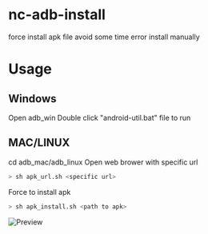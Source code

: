 # nc-adb-install
force install apk file avoid some time error install manually

# Usage

## Windows
Open adb_win
Double click "android-util.bat" file to run

## MAC/LINUX
cd adb_mac/adb_linux
Open web brower with specific url
```bash
> sh apk_url.sh <specific url>
```
Force to install apk
```bash
> sh apk_install.sh <path to apk>
```
![Preview](./demo.gif)
